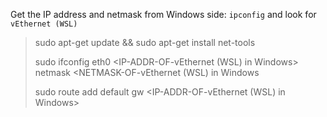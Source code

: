 Get the IP address and netmask from Windows side: `ipconfig` and look for `vEthernet (WSL)`

> sudo apt-get update && sudo apt-get install net-tools
>
> sudo ifconfig eth0 <IP-ADDR-OF-vEthernet (WSL) in Windows> netmask <NETMASK-OF-vEthernet (WSL) in Windows
>
> sudo route add default gw <IP-ADDR-OF-vEthernet (WSL) in Windows>
